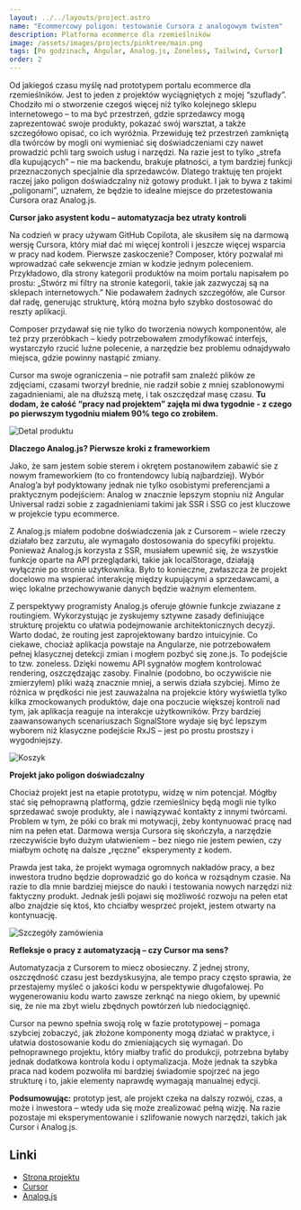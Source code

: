 ```yaml
---
layout: ../../layouts/project.astro
name: "Ecommercowy poligon: testowanie Cursora z analogowym twistem"
description: Platforma ecommerce dla rzemieślników
image: /assets/images/projects/pinktree/main.png
tags: [Po godzinach, Angular, Analog.js, Zoneless, Tailwind, Cursor]
order: 2
---
```


Od jakiegoś czasu myślę nad prototypem portalu ecommerce dla rzemieślników. Jest to jeden z projektów wyciągniętych z mojej “szuflady”. Chodziło mi o stworzenie czegoś więcej niż tylko kolejnego sklepu internetowego – to ma być przestrzeń, gdzie sprzedawcy mogą zaprezentować swoje produkty, pokazać swój warsztat, a także szczegółowo opisać, co ich wyróżnia. Przewiduję też przestrzeń zamkniętą dla twórców by mogli oni wymieniać się doświadczeniami czy nawet prowadzić pchli targ swoich usług i narzędzi. Na razie jest to tylko „strefa dla kupujących” – nie ma backendu, brakuje płatności, a tym bardziej funkcji przeznaczonych specjalnie dla sprzedawców. Dlatego traktuję ten projekt raczej jako poligon doświadczalny niż gotowy produkt. I jak to bywa z takimi „poligonami”, uznałem, że będzie to idealne miejsce do przetestowania Cursora oraz Analog.js.

**Cursor jako asystent kodu – automatyzacja bez utraty kontroli**

Na codzień w pracy używam GitHub Copilota, ale skusiłem się na darmową wersję Cursora, który miał dać mi więcej kontroli i jeszcze więcej wsparcia w pracy nad kodem. Pierwsze zaskoczenie? Composer, który pozwalał mi wprowadzać całe sekwencje zmian w kodzie jednym poleceniem. Przykładowo, dla strony kategorii produktów na moim portalu napisałem po prostu: „Stwórz mi filtry na stronie kategorii, takie jak zazwyczaj są na sklepach internetowych.” Nie podawałem żadnych szczegółów, ale Cursor dał radę, generując strukturę, którą można było szybko dostosować do reszty aplikacji.

Composer przydawał się nie tylko do tworzenia nowych komponentów, ale też przy przeróbkach – kiedy potrzebowałem zmodyfikować interfejs, wystarczyło rzucić luźne polecenie, a narzędzie bez problemu odnajdywało miejsca, gdzie powinny nastąpić zmiany.

Cursor ma swoje ograniczenia – nie potrafił sam znaleźć plików ze zdjęciami, czasami tworzył brednie, nie radził sobie z mniej szablonowymi zagadnieniami, ale na dłuższą metę, i tak oszczędzał masę czasu. **Tu dodam, że całość “pracy nad projektem” zajęła mi dwa tygodnie - z czego po pierwszym tygodniu miałem 90% tego co zrobiłem.** 

![Detal produktu](/assets/images/projects/pinktree/detail.png)

**Dlaczego Analog.js? Pierwsze kroki z frameworkiem**

Jako, że sam jestem sobie sterem i okrętem postanowiłem zabawić sie z nowym frameworkiem (to co frontendowcy lubią najbardziej). Wybór Analog’a był podyktowany jednak nie tylko osobistymi preferencjami a praktycznym podejściem: Analog w znacznie lepszym stopniu niż Angular Universal radzi sobie z zagadnieniami takimi jak SSR i SSG co jest kluczowe w projekcie typu ecommerce. 

Z Analog.js miałem podobne doświadczenia jak z Cursorem – wiele rzeczy działało bez zarzutu, ale wymagało dostosowania do specyfiki projektu. Ponieważ Analog.js korzysta z SSR, musiałem upewnić się, że wszystkie funkcje oparte na API przeglądarki, takie jak localStorage, działają wyłącznie po stronie użytkownika. Było to konieczne, zwłaszcza że projekt docelowo ma wspierać interakcję między kupującymi a sprzedawcami, a więc lokalne przechowywanie danych będzie ważnym elementem.

Z perspektywy programisty Analog.js oferuje głównie funkcje zwiazane z routingiem. Wykorzystując je zyskujemy sztywne zasady definiujące strukturę projektu co ułatwia podejmowanie architektonicznych decyzji. Warto dodać, że routing jest zaprojektowany bardzo intuicyjnie. Co ciekawe, chociaż aplikacja powstaje na Angularze, nie potrzebowałem pełnej klasycznej detekcji zmian i mogłem pozbyć się zone.js. To podejście to tzw. zoneless. Dzięki nowemu API sygnałów mogłem kontrolować rendering, oszczędzając zasoby. Finalnie (podobno, bo oczywiście nie zmierzyłem) pliki ważą znacznie mniej, a serwis działa szybciej. Mimo że różnica w prędkości nie jest zauważalna na projekcie który wyświetla tylko kilka zmockowanych produktów, daje ona poczucie większej kontroli nad tym, jak aplikacja reaguje na interakcje użytkowników. Przy bardziej zaawansowanych scenariuszach SignalStore wydaje się być lepszym wyborem niż klasyczne podejście RxJS – jest po prostu prostszy i wygodniejszy.

![Koszyk](/assets/images/projects/pinktree/cart.png)

**Projekt jako poligon doświadczalny**

Chociaż projekt jest na etapie prototypu, widzę w nim potencjał. Mógłby stać się pełnoprawną platformą, gdzie rzemieślnicy będą mogli nie tylko sprzedawać swoje produkty, ale i nawiązywać kontakty z innymi twórcami. Problem w tym, że póki co brak mi motywacji, żeby kontynuować pracę nad nim na pełen etat. Darmowa wersja Cursora się skończyła, a narzędzie rzeczywiście było dużym ułatwieniem – bez niego nie jestem pewien, czy miałbym ochotę na dalsze „ręczne” eksperymenty z kodem.

Prawda jest taka, że projekt wymaga ogromnych nakładów pracy, a bez inwestora trudno będzie doprowadzić go do końca w rozsądnym czasie. Na razie to dla mnie bardziej miejsce do nauki i testowania nowych narzędzi niż faktyczny produkt. Jednak jeśli pojawi się możliwość rozwoju na pełen etat albo znajdzie się ktoś, kto chciałby wesprzeć projekt, jestem otwarty na kontynuację.

![Szczegóły zamówienia](/assets/images/projects/pinktree/order.png)

**Refleksje o pracy z automatyzacją – czy Cursor ma sens?**

Automatyzacja z Cursorem to miecz obosieczny. Z jednej strony, oszczędność czasu jest bezdyskusyjna, ale tempo pracy często sprawia, że przestajemy myśleć o jakości kodu w perspektywie długofalowej. Po wygenerowaniu kodu warto zawsze zerknąć na niego okiem, by upewnić się, że nie ma zbyt wielu zbędnych powtórzeń lub niedociągnięć.

Cursor na pewno spełnia swoją rolę w fazie prototypowej – pomaga szybciej zobaczyć, jak złożone komponenty mogą działać w praktyce, i ułatwia dostosowanie kodu do zmieniających się wymagań. Do pełnoprawnego projektu, który miałby trafić do produkcji, potrzebna byłaby jednak dodatkowa kontrola kodu i optymalizacja. Może jednak ta szybka praca nad kodem pozwoliła mi bardziej świadomie spojrzeć na jego strukturę i to, jakie elementy naprawdę wymagają manualnej edycji.

**Podsumowując:** prototyp jest, ale projekt czeka na dalszy rozwój, czas, a może i inwestora – wtedy uda się może zrealizować pełną wizję. Na razie pozostaje mi eksperymentowanie i szlifowanie nowych narzędzi, takich jak Cursor i Analog.js.

## Linki

- [Strona projektu](https://pinktree.vercel.app/)
- [Cursor](https://www.cursor.com/)
- [Analog.js](https://analogjs.org/)